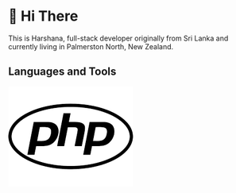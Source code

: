 # :wave: Hi There 

This is Harshana, full-stack developer originally from Sri Lanka and currently living in Palmerston North, New Zealand.

## Languages and Tools

![alt text](https://github.com/harshanajayarathna/harshanajayarathna/blob/main/assets/php.png)






<!--
**harshanajayarathna/harshanajayarathna** is a ✨ _special_ ✨ repository because its `README.md` (this file) appears on your GitHub profile.

Here are some ideas to get you started:

- 🔭 I’m currently working on ...
- 🌱 I’m currently learning ...
- 👯 I’m looking to collaborate on ...
- 🤔 I’m looking for help with ...
- 💬 Ask me about ...
- 📫 How to reach me: ...
- 😄 Pronouns: ...
- ⚡ Fun fact: ...
-->
